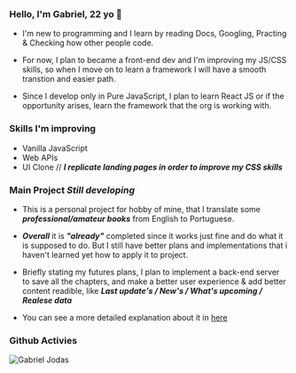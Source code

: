 ### Hello, I'm Gabriel, 22 yo 👋
- I'm new to programming and I learn by reading Docs, Googling, Practing & Checking how other people code.

- For now, I plan to became a front-end dev and I'm improving my JS/CSS skills, so when I move on to learn a framework I will have a smooth transtion and easier path.
- Since I develop only in Pure JavaScript, I plan to learn React JS or if the opportunity arises, learn the framework that the org is working with.

### Skills I'm improving
- Vanilla JavaScript
- Web APIs
- UI Clone //
***I replicate landing pages in order to improve my CSS skills***

### Main Project ***Still developing***
- This is a personal project for hobby of mine, that I translate some ***professional/amateur books*** from English to Portuguese.

- ***Overall*** it is ***"already"*** completed since it works just fine and do what it is supposed to do. But I still have better plans and implementations that i haven't learned yet how to apply it to project. 

- Briefly stating my futures plans, I plan to implement a back-end server to save all the chapters, and make a better user experience & add better content readible, like ***Last update's / New's / What's upcoming / Realese data***  

- You can see a more detailed explanation about it in [here](https://dotdott.github.io/novel-scan/main.html)


### Github Activies
![Gabriel Jodas](https://github-readme-stats.vercel.app/api?username=dotdott)

